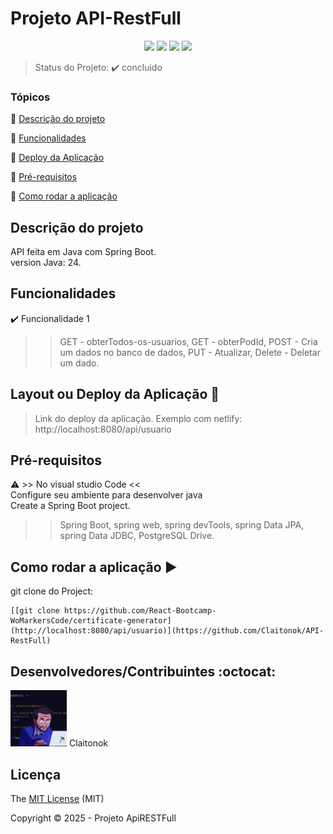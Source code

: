<h1>Projeto API-RestFull</h1> 

<!--   #Link: para pegar essas logo: https://shields.io/ -->
<p align="center">
  <img src="https://img.shields.io/badge/100%25-gree?style=for-the-badge&logoSize=auto&label=Java"/>
  <img src="https://img.shields.io/badge/100%25-gree?style=for-the-badge&logoSize=auto&label=spring%20boot"/>
  <img src="http://img.shields.io/static/v1?label=TESTES&message=%3E100&color=GREEN&style=for-the-badge"/>
  <img src="http://img.shields.io/static/v1?label=STATUS&message=CONCLUIDO&color=GREEN&style=for-the-badge"/
  <img src="https://img.shields.io/badge/File-gree?style=for-the-badge&logoSize=auto&label=3"/>
</p>


> Status do Projeto: :heavy_check_mark: concluido

### Tópicos 

:small_blue_diamond: [Descrição do projeto](#descrição-do-projeto)

:small_blue_diamond: [Funcionalidades](#funcionalidades)

:small_blue_diamond: [Deploy da Aplicação](#deploy-da-aplicação-dash)

:small_blue_diamond: [Pré-requisitos](#pré-requisitos)

:small_blue_diamond: [Como rodar a aplicação](#como-rodar-a-aplicação-arrow_forward)

## Descrição do projeto 

<p align="justify">
 API feita em Java com Spring Boot.
  <br>
  version Java: 24.
</p>

## Funcionalidades

:heavy_check_mark: Funcionalidade 1  
>> GET - obterTodos-os-usuarios,
>> GET - obterPodId,
>> POST - Cria um dados no banco de dados,
>> PUT - Atualizar,
>> Delete - Deletar um dado.

## Layout ou Deploy da Aplicação :dash:

> Link do deploy da aplicação. Exemplo com netlify: http://localhost:8080/api/usuario

## Pré-requisitos

:warning: >> No visual studio Code <<
<br> 
Configure seu ambiente para desenvolver java
<br> 
Create a Spring Boot project. 
<br> 
>> Spring Boot, spring web, spring devTools, spring Data JPA, spring Data JDBC, PostgreSQL Drive.

## Como rodar a aplicação :arrow_forward:

git clone do Project: 

```
[[git clone https://github.com/React-Bootcamp-WoMarkersCode/certificate-generator](http://localhost:8080/api/usuario)](https://github.com/Claitonok/API-RestFull)
```

## Desenvolvedores/Contribuintes :octocat:

<img height="90" title="working" src="https://github.com/Claitonok/Claitonok/blob/main/imagem/giphy.gif">
Claitonok

## Licença 

The [MIT License]() (MIT)

Copyright :copyright: 2025 - Projeto ApiRESTFull
